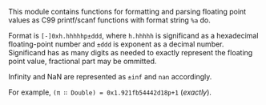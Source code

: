 This module contains functions for formatting and parsing floating point
values as C99 printf/scanf functions with format string `%a` do.

Format is `[-]0xh.hhhhhp±ddd`, where `h.hhhhh` is significand as a
hexadecimal floating-point number and `±ddd` is exponent as a decimal
number. Significand has as many digits as needed to exactly
represent the floating point value, fractional part may be ommitted.

Infinity and NaN are represented as `±inf` and `nan` accordingly.

For example, `(π ∷ Double) = 0x1.921fb54442d18p+1` (*exactly*).
